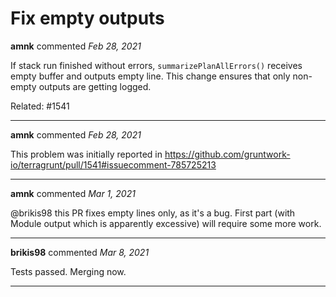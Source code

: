 # Fix empty outputs

**amnk** commented *Feb 28, 2021*

If stack run finished without errors, `summarizePlanAllErrors()`
receives empty buffer and outputs empty line. This change ensures that
only non-empty outputs are getting logged.

Related: #1541
<br />
***


**amnk** commented *Feb 28, 2021*

This problem was initially reported in https://github.com/gruntwork-io/terragrunt/pull/1541#issuecomment-785725213
***

**amnk** commented *Mar 1, 2021*

@brikis98 this PR fixes empty lines only, as it's a bug. First part (with Module output which is apparently excessive) will require some more work.
***

**brikis98** commented *Mar 8, 2021*

Tests passed. Merging now.
***

